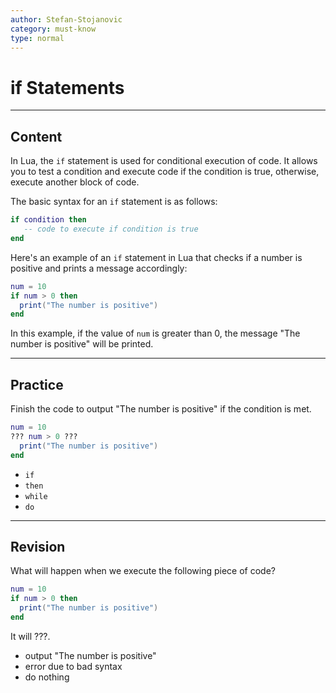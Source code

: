 ```yaml
---
author: Stefan-Stojanovic
category: must-know
type: normal
---
```


# if Statements

---
## Content

In Lua, the `if` statement is used for conditional execution of code. It allows you to test a condition and execute code if the condition is true, otherwise, execute another block of code.

The basic syntax for an `if` statement is as follows:
```lua
if condition then
   -- code to execute if condition is true
end
```

Here's an example of an `if` statement in Lua that checks if a number is positive and prints a message accordingly:
```lua
num = 10
if num > 0 then
  print("The number is positive")
end
```

In this example, if the value of `num` is greater than 0, the message "The number is positive" will be printed.

---
## Practice

Finish the code to output "The number is positive" if the condition is met.
```lua
num = 10
??? num > 0 ???
  print("The number is positive")
end
```

- `if`
- `then`
- `while`
- `do`

---
## Revision

What will happen when we execute the following piece of code?
```lua
num = 10
if num > 0 then
  print("The number is positive")
end
```

It will ???.

- output "The number is positive"
- error due to bad syntax
- do nothing
